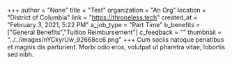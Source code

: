 +++
author = "None"
title = "Test"
organization = "An Org"
location = "District of Columbia"
link = "https://throneless.tech"
created_at = "February 3, 2021, 5:22 PM"
a_job_type = "Part Time"
b_benefits = ["General Benefits","Tuition Reimbursement"]
c_feedback = ""
thumbnail = "../../images/nYCkyrUw_92668cc6.png"
+++
Cum sociis natoque penatibus et magnis dis parturient. Morbi odio eros, volutpat ut pharetra vitae, lobortis sed nibh.